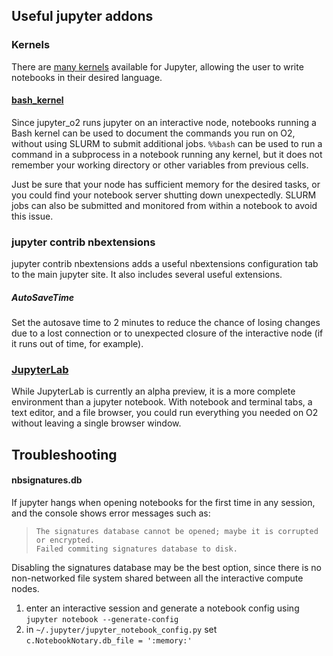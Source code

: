 ## Useful jupyter addons

### Kernels
There are [many kernels](https://github.com/jupyter/jupyter/wiki/Jupyter-kernels)
available for Jupyter, allowing the user to write notebooks in their desired language.

#### [bash_kernel](https://pypi.python.org/pypi/bash_kernel)
Since jupyter_o2 runs jupyter on an interactive node, 
notebooks running a Bash kernel can be used to document the commands 
you run on O2, without using SLURM to submit additional jobs. 
`%%bash` can be used to run a command in a subprocess in a notebook running any kernel,
but it does not remember your working directory or other variables from previous cells.  
 
Just be sure that your node has sufficient memory for the desired tasks,
or you could find your notebook server shutting down unexpectedly.
SLURM jobs can also be submitted and monitored from within a notebook to avoid this issue.

### jupyter contrib nbextensions
jupyter contrib nbextensions adds a useful nbextensions configuration tab 
to the main jupyter site. It also includes several useful extensions.
##### AutoSaveTime
Set the autosave time to 2 minutes to reduce the chance of losing changes 
due to a lost connection or to unexpected closure of the interactive node
(if it runs out of time, for example).

### [JupyterLab](https://github.com/jupyterlab/jupyterlab)
While JupyterLab is currently an alpha preview, 
it is a more complete environment than a jupyter notebook. 
With notebook and terminal tabs, a text editor, and a file browser, 
you could run everything you needed on O2 without leaving a single
browser window.

## Troubleshooting
#### nbsignatures.db
If jupyter hangs when opening notebooks for the first time in any session, and the console 
shows error messages such as:
  > `The signatures database cannot be opened; maybe it is corrupted or encrypted.`  
  > `Failed commiting signatures database to disk.`  

  Disabling the signatures database may be the best option, since there is no non-networked
  file system shared between all the interactive compute nodes.
  
  1. enter an interactive session and generate a notebook config using
   `jupyter notebook --generate-config`
  2. in `~/.jupyter/jupyter_notebook_config.py` set `c.NotebookNotary.db_file = ':memory:'`
  
